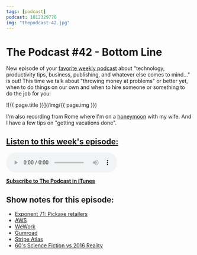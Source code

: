 ```yaml
---
tags: [podcast]
podcast: 1012329770
img: "thepodcast-42.jpg"
---
```


# The Podcast #42 - Bottom Line

New episode of your [favorite weekly podcast][p] about "technology, productivity tips, business, publishing, and whatever else comes to mind..." is out! This time we talk about "throwing money at problems" or better yet, when to do things on our own and when to hire someone or something to do the job for you:

<!--More-->

![{{ page.title }}](/img/{{ page.img }})

I'm also recording from Rome where I'm on a [honeymoon](https://sliwinski.com/honeymoon) with my wife. And I have a few tips on "getting vacations done".

## [Listen to this week's episode:][e]

<audio controls>
<source src="https://files.nozbe.com/podcast/042.mp3" type="audio/mpeg">
</audio>

**[Subscribe to The Podcast in iTunes][i]**

## Show notes for this episode:

  * [Exponent 71: Pickaxe retailers](http://exponent.fm/episode-071-pickaxe-retailers-2/)
  * [AWS](https://aws.amazon.com/)
  * [WeWork](https://www.wework.com/)
  * [Gumroad](https://gumroad.com/)
  * [Stripe Atlas](https://stripe.com/atlas)
  * [60's Science Fiction vs 2016 Reality](http://i.imgur.com/aebGDz8.gifv)

[e]: http://thepodcast.fm/episodes/42
[p]: https://michael.gratis/thepodcastfm
[n]: https://nozbe.com/?a=mike
[r]: https://michael.gratis/radex
[i]: https://michael.gratis/thepodcast
